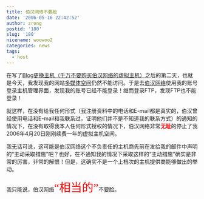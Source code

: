 ```yaml
---
title: 伯汉网络不要脸
date: '2006-05-16 22:42:52'
author: zrong
postid: '180'
slug: '180'
nicename: woowoo2
categories: news
tags:
  - host
---
```


在写了[Blog更换主机（千万不要购买伯汉网络的虚拟主机）](http://blog.zengrong.net/post/179.html)之后的第二天，也就是今天，我发现我的网站[多媒体空间](http://cai.mediasky.cn)仍然不能访问。于是去[伯汉网络](http://my.woowoo.cn)使用我的账号登录主机管理界面，发现我的账号已经不能登录！继而登录FTP，发现FTP也不能登录！

就这样，在没有给我任何形式（我注册资料中的电话和E-mail都是真实的，伯汉曾经使用电话和E-mail和我联系过，证明他们并不是不知道我的联系方式）的通知的情况下，在没有取得我本人任何形式授权的情况下，伯汉网络非常<span
style="color:red;font-weight:bold;">无耻</span>的停止了我2006年4月20日刚刚续费一年的虚拟主机空间。

我无话可说，这可能是伯汉网络这个不负责任的主机商先前在发给我的邮件中声明的“主动采取措施”吧？也好，在不通知我的情况下采取这样的“主动措施”确实是非常的厉害，非常的解恨！但是，这确实不是一个上档次的主机提供商能够做出的举动。

我只能说，伯汉网络<span
style="color:red;font-family:'黑体';font-size:30px;">“相当的”</span>不要脸。

